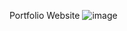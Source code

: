 Portfolio Website
![image](https://user-images.githubusercontent.com/75359203/132136631-e30faeac-7520-45bd-88b6-d1033ed200fb.png)
